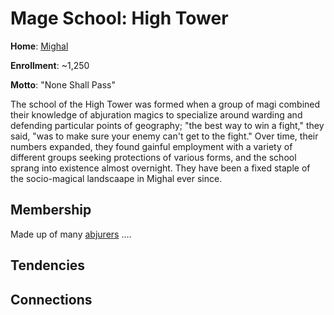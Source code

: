 # Mage School: High Tower
**Home**: [Mighal](../../Cities/Mighal.md)

**Enrollment**: ~1,250

**Motto**: "None Shall Pass"

The school of the High Tower was formed when a group of magi combined their knowledge of abjuration magics to specialize around warding and defending particular points of geography; "the best way to win a fight," they said, "was to make sure your enemy can't get to the fight." Over time, their numbers expanded, they found gainful employment with a variety of different groups seeking protections of various forms, and the school sprang into existence almost overnight. They have been a fixed staple of the socio-magical landscaape in Mighal ever since.

## Membership
Made up of many [abjurers](../../Classes/Wizard/Abjuration.md) ....

## Tendencies

## Connections
